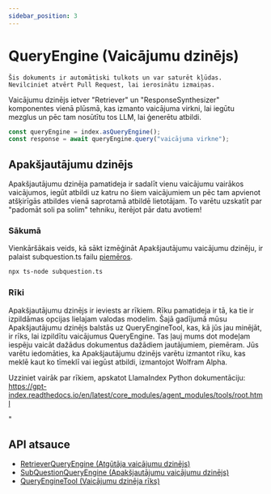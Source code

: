 ```yaml
---
sidebar_position: 3
---
```


# QueryEngine (Vaicājumu dzinējs)

`Šis dokuments ir automātiski tulkots un var saturēt kļūdas. Nevilciniet atvērt Pull Request, lai ierosinātu izmaiņas.`

Vaicājumu dzinējs ietver "Retriever" un "ResponseSynthesizer" komponentes vienā plūsmā, kas izmanto vaicājuma virkni, lai iegūtu mezglus un pēc tam nosūtītu tos LLM, lai ģenerētu atbildi.

```typescript
const queryEngine = index.asQueryEngine();
const response = await queryEngine.query("vaicājuma virkne");
```

## Apakšjautājumu dzinējs

Apakšjautājumu dzinēja pamatideja ir sadalīt vienu vaicājumu vairākos vaicājumos, iegūt atbildi uz katru no šiem vaicājumiem un pēc tam apvienot atšķirīgās atbildes vienā saprotamā atbildē lietotājam. To varētu uzskatīt par "padomāt soli pa solim" tehniku, iterējot pār datu avotiem!

### Sākumā

Vienkāršākais veids, kā sākt izmēģināt Apakšjautājumu vaicājumu dzinēju, ir palaist subquestion.ts failu [piemēros](https://github.com/run-llama/LlamaIndexTS/blob/main/examples/subquestion.ts).

```bash
npx ts-node subquestion.ts
```

### Rīki

Apakšjautājumu dzinējs ir ieviests ar rīkiem. Rīku pamatideja ir tā, ka tie ir izpildāmas opcijas lielajam valodas modelim. Šajā gadījumā mūsu Apakšjautājumu dzinējs balstās uz QueryEngineTool, kas, kā jūs jau minējāt, ir rīks, lai izpildītu vaicājumus QueryEngine. Tas ļauj mums dot modeļam iespēju vaicāt dažādus dokumentus dažādiem jautājumiem, piemēram. Jūs varētu iedomāties, ka Apakšjautājumu dzinējs varētu izmantot rīku, kas meklē kaut ko tīmeklī vai iegūst atbildi, izmantojot Wolfram Alpha.

Uzziniet vairāk par rīkiem, apskatot LlamaIndex Python dokumentāciju: https://gpt-index.readthedocs.io/en/latest/core_modules/agent_modules/tools/root.html

"

## API atsauce

- [RetrieverQueryEngine (Atgūtāja vaicājumu dzinējs)](../../api/classes/RetrieverQueryEngine.md)
- [SubQuestionQueryEngine (Apakšjautājumu vaicājumu dzinējs)](../../api/classes/SubQuestionQueryEngine.md)
- [QueryEngineTool (Vaicājumu dzinēja rīks)](../../api/interfaces/QueryEngineTool.md)
